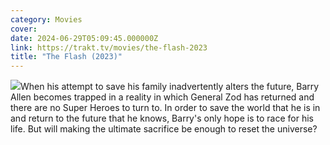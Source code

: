 ```yaml
---
category: Movies
cover: 
date: 2024-06-29T05:09:45.000000Z
link: https://trakt.tv/movies/the-flash-2023
title: "The Flash (2023)"
---
```


![](https://walter.trakt.tv/images/movies/000/195/144/fanarts/thumb/b672130933.jpg)When his attempt to save his family inadvertently alters the future, Barry Allen becomes trapped in a reality in which General Zod has returned and there are no Super Heroes to turn to. In order to save the world that he is in and return to the future that he knows, Barry's only hope is to race for his life. But will making the ultimate sacrifice be enough to reset the universe?